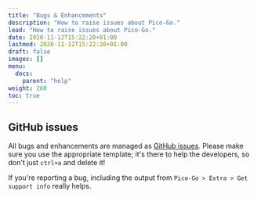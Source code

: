 ```yaml
---
title: "Bugs & Enhancements"
description: "How to raise issues about Pico-Go."
lead: "How to raise issues about Pico-Go."
date: 2020-11-12T15:22:20+01:00
lastmod: 2020-11-12T15:22:20+01:00
draft: false
images: []
menu: 
  docs:
    parent: "help"
weight: 260
toc: true
---
```


## GitHub issues

All bugs and enhancements are managed as [GitHub issues](https://github.com/cpwood/Pico-Go/issues). Please make sure you use the appropriate template; it's there to help the developers, so don't just `ctrl+a` and delete it!

If you're reporting a bug, including the output from `Pico-Go > Extra > Get support info` really helps.